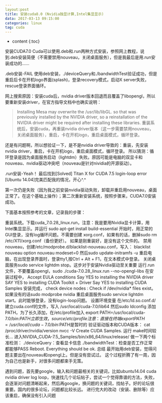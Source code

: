 ```yaml
---
layout:post
title: 安装cuda8.0 (Nvidia独显计算,Intel集显显示)
data: 2017-03-13 09:15:00
categories: linux
tag: cuda
---
```


* content
{:toc}


安装CUDA7.0
Cuda可以使用.deb和.run两种方式安装，参照网上教程，说到.deb安装简便（不需要禁用nouveau，关闭桌面服务），但是我最后是用.run安装成功的……

.deb安装-FAIL
使用deb安装，./deviceQuery和./bandwidthTest验证成功，但是重启后卡在开机logo界面(splash)，登录recovery模式，启动X server失败，rescue登录界面循环。

网上搜索原因：安装cuda后，nvidia driver版本回退而且覆盖了libopengl，所以要重新安装driver，在官方指导文档中也确实说明：

>Installing Mesa may overwrite the /usr/lib/libGL. so that was previously installed by the NVIDIA driver, so a reinstallation of the NVIDIA driver might be required after installing these libraries.
重装系统后，安装cuda，再重装nvidia driver版本（这一步需要禁用nouveau，关闭桌面服务），重启，卡在开机logo，重启桌面模式，循环登录。

还是有问题啊，所以想验证一下，是不是nvidia driver导致的：重装，先安装nvidia driver，重启，卡在开机logo，重启桌面模式，循环登录。
所以猜测：循环登录是因为桌面服务启动（lightdm）失败。原因可能是电脑的双显卡和nouveau、nvidia驱动冲突吧（nouveau是针对nividia的开源驱动）。

.run安装-Yeah！
最后找到[Solved] Titan X for CUDA 7.5 login-loop error [Ubuntu 14.04]完美匹配我的情况，开心^.^

第一次仍是失败（因为我之前安装nvidia驱动失败，卸载并重启用nouveau，桌面正常了。在这个基础上操作）；第二次重新安装系统，按照步骤来，CUDA7.0安装成功。

下面基本按照参考的文章，记录我的步骤：

重装系统。下载cuda_7.0.28_linux.run，注意：我是要用Nvidia显卡计算，用Intel集显显示。并运行 sudo apt-get install build-essential
开始时，用正常的GUI登录，没有log循环问题。不需要创建 xorg.conf，如果有的话，删掉sudo rm /etc/X11/xorg.conf（备份更好）。
如果是刚重装好，是没有这个文件的。
禁用nouveau，创建/etc/modprobe.d/blacklist-nouveau.conf，写入： 
blacklist nouveau 
option nouveau modeset=0 
然后sudo update-initramfs -u
重启电脑，在出现登录界面时，登录tty1,按Ctrl + Alt + F1，在文本模式中登录。
关闭桌面服务sudo service lightdm stop。这步对于安装Nvidia驱动至关重要
运行.run文件，不要覆盖opengl，sudo ./cuda-7.0.28_linux.run --no-opengl-libs
在安装过程中， 
Accept EULA conditions 
Say YES to installing the NVIDIA driver 
SAY YES to installing CUDA Toolkit + Driver 
Say YES to installing CUDA Samples
安装完成， check device nodes : Check if /dev/nvidia* files exist。如果没有的话sudo modprobe nvidia
重启桌面服务sudo service lightdm start。此时能够登录，没有login-loop问题。
设置环境变量 
在/etc/ld.so.conf.d/建立cuda.conf的文件，写入 
/usr/local/cuda-7.0/lib64 
然后sudo ldconfig
添加PATH，为了长久添加，在/etc/profile加入 
export PATH=/usr/local/cuda-7.0/bin:$PATH 
立即生效，source /etc/profile 
注意：直接在终端export PATH=/usr/local/cuda-7.0/bin:$PATH是暂时的
验证驱动版本和CUDA版本： 
cat /proc/driver/nvidia/version 
nvcc -V
Create CUDA Samples. 运行 make时间较长…
进入NVIDIA_CUDA-7.5_Samples/bin/x86_64/linux/release/ 做一下两个标准检测： 
./deviceQuery：查看显卡信息 
./bandwidthTest：检查是否工作正常 
都能够PASS
Reboot. Everything should be ok.
总结
最开始用deb安装，觉得问题主要出在nouveau和opengl上。但是没有尝试过。 这个过程折腾了有一周，因为自己也是新手，对很多问题都束手无策。

遇到问题，首先要google，输入和问题最相关的关键词，比如ubuntu14.04 cuda nvidia driver log loop，快速找几个论坛帖子，尝试一个觉得靠谱的方法，失败，会逐渐对问题清晰起来，然后再google，换问题的关键词，找帖子。好的论坛很重要。国内的很多论坛，问题都比较长远。
进行完大的改动（安装、删除等）应该重启，确保没有引入问题

